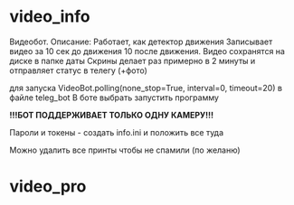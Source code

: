# video_info
Видеобот. 
Описание:
Работает, как детектор движения
Записывает видео за 10 сек до движения 10 после движения.
Видео сохранятся на диске в папке даты
Скрины делает раз примерно в 2 минуты и отправляет статус в телегу (+фото)

для запуска 
VideoBot.polling(none_stop=True, interval=0, timeout=20)
в файле teleg_bot 
В боте выбрать запустить программу 

**!!!БОТ ПОДДЕРЖИВАЕТ ТОЛЬКО ОДНУ КАМЕРУ!!!**

Пароли и токены - создать info.ini  и положить все туда

Можно удалить все принты чтобы не спамили (по желаню)
# video_pro
